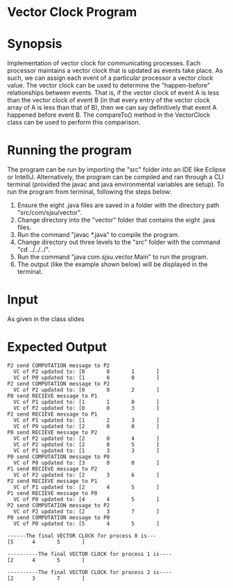 # Vector Clock Program

# Synopsis

Implementation of vector clock for communicating processes. Each processor maintains a vector clock that is updated as events take place. As such, we can assign each event of a particular processor a vector clock value. The vector clock can be used to determine the "happen-before" relationships between events. That is, if the vector clock of event A is less than the vector clock of event B (in that every entry of the vector clock array of A is less than that of B), then we can say definitively that event A happened before event B. The compareTo() method in the VectorClock class can be used to perform this comparison.

# Running the program

The program can be run by importing the "src" folder into an IDE like Eclipse or IntelliJ. Alternatively, the program can be compiled and ran through a CLI terminal (provided the javac and java environmental variables are setup). To run the program from terminal, following the steps below:

1. Ensure the eight .java files are saved in a folder with the directory path "src/com/sjsu/vector". 
2. Change directory into the "vector" folder that contains the eight .java files. 
3. Run the command "javac *.java" to compile the program. 
4. Change directory out three levels to the "src" folder with the command "cd ../../../".
5. Run the command "java com.sjsu.vector.Main" to run the program. 
6. The output (like the example shown below) will be displayed in the terminal.

# Input

As given in the class slides<br>

# Expected Output


```
P2 send COMPUTATION message to P2
  VC of P2 updated to: [0       0       1       ]
  VC of P0 updated to: [1       0       0       ]
P2 send COMPUTATION message to P2
  VC of P2 updated to: [0       0       2       ]
P0 send RECIEVE message to P1
  VC of P1 updated to: [1       1       0       ]
  VC of P2 updated to: [0       0       3       ]
P2 send RECIEVE message to P1
  VC of P1 updated to: [1       2       3       ]
  VC of P0 updated to: [2       0       0       ]
P0 send RECIEVE message to P2
  VC of P2 updated to: [2       0       4       ]
  VC of P2 updated to: [2       0       5       ]
  VC of P1 updated to: [1       3       3       ]
P0 send COMPUTATION message to P0
  VC of P0 updated to: [3       0       0       ]
P1 send RECIEVE message to P2
  VC of P2 updated to: [2       3       6       ]
P2 send RECIEVE message to P1
  VC of P1 updated to: [2       4       5       ]
P1 send RECIEVE message to P0
  VC of P0 updated to: [4       4       5       ]
P2 send COMPUTATION message to P2
  VC of P2 updated to: [2       3       7       ]
P0 send COMPUTATION message to P0
  VC of P0 updated to: [5       4       5       ]

------The final VECTOR CLOCK for process 0 is---
[5      4       5       ]

----------The final VECTOR CLOCK for process 1 is----
[2      4       5       ]

----------The final VECTOR CLOCK for process 2 is----
[2      3       7       ]

```
